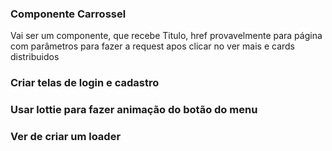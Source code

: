 ### Componente Carrossel

Vai ser um componente, que recebe Titulo, href provavelmente para página com parâmetros para fazer a request apos clicar no ver mais e cards distribuidos

### Criar telas de login e cadastro

### Usar lottie para fazer animação do botão do menu

### Ver de criar um loader
